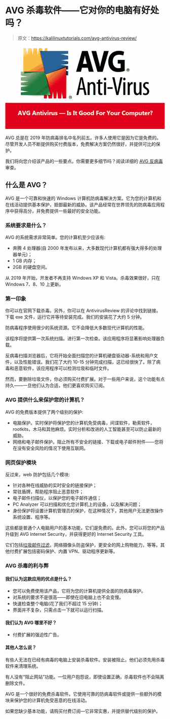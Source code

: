# AVG 杀毒软件——它对你的电脑有好处吗？

> 原文：<https://kalilinuxtutorials.com/avg-antivirus-review/>

[![AVG Antivirus](img//b2f15d38ea7ed3a0ad47194fae1c2ec5.png "AVG Antivirus")](https://1.bp.blogspot.com/-J-c0wDOQEg8/XfH8J39K9tI/AAAAAAAAGU0/-RfttLpu7pcNYoRJuJEOfY6idrKUgDJ2ACLcBGAsYHQ/s1600/AVG%2BAntivirus.png)

AVG 总是在 2019 年防病毒排名中名列前五。许多人使用它是因为它是免费的。尽管开发人员不断提供购买付费版本，免费解决方案仍然很好，并提供可比的保护。

我们将向您介绍该产品的一些要点。你需要更多细节吗？阅读详细的 [AVG 反病毒](https://antivirus-review.com/avg-antivirus-review)审查。

## 什么是 AVG？

AVG 是一个可靠和快速的 Windows 计算机防病毒解决方案。它为您的计算机和在线活动提供基本保护，抵御最新的威胁。该产品经常在世界领先的防病毒应用程序中获得高分，并免费提供一些最好的安全功能。

### **系统要求是什么？**

AVG 的系统需求非常简单。您的计算机至少应该有:

*   奔腾 4 处理器(自 2000 年发布以来，大多数现代计算机都有强大得多的处理器单元)；
*   1 GB 内存；
*   2GB 的硬盘空间。

从 2019 年开始，开发者不再支持 Windows XP 和 Vista。杀毒效果很好，只在 Windows 7、8、10 上更新。

### **第一印象**

你可以在官网下载杀毒。另外，你可以在 AntivirusReview 的评论中找到链接。下载 exe 文件，运行它并等待安装完成。我们的安装花了大约 5 分钟。

防病毒程序使用很少的系统资源。它不会降低大多数现代计算机的性能。

该程序将提供第一次系统扫描。进行第一次检查。该应用程序将显著影响处理器负载。

反病毒扫描浏览器后，它将开始全面扫描您的计算机硬盘驱动器-系统和用户文件，以及性能错误。我们花了大约 10-15 分钟完成扫描，这已经很快了。除了病毒和恶意软件，该应用程序可以检测垃圾和临时文件。

然而，要删除垃圾文件，你必须购买付费扩展。对于一些用户来说，这个功能有点持久——一旦他们认为合适，他们更喜欢购买订阅。

### AVG 提供什么来保护您的计算机？

AVG 的免费版本提供了两个级别的保护:

*   电脑保护。实时保护将保护您的计算机免受病毒，间谍软件，勒索软件，rootkits，木马和其他麻烦。实时分析和改进的人工智能甚至可以防止最新的威胁。
*   网络和电子邮件保护。阻止所有不安全的链接、下载或电子邮件附件——您将在没有安全风险的情况下使用互联网。

### **网页保护模块**

反过来，web 防护包括几个模块:

*   针对各种在线威胁的实时安全的链接保护；
*   常驻盾牌，帮助程序阻止恶意软件；
*   电子邮件扫描仪，以保护您的电子邮件通信；
*   PC Analyzer 可以扫描和优化您计算机上的设备，以及解决问题；
*   身份保护将设置计算机管理员的保护，在这种情况下，其他用户无法更改操作系统设置、程序等。

这些都是普通个人电脑用户的基本功能，它们是免费的。此外，您可以将您的产品升级到 AVG Internet Security，并获得更好的 Internet Security 工具。

它们包括[垃圾邮件过滤](https://kalilinuxtutorials.com/phishing-attacks/)，网络摄像头防盗保护，更安全的网上购物能力，等等。其他付费扩展包括密码保护、内置 VPN、驱动程序更新等。

### **AVG 杀毒的利与弊**

#### **我们认为这款应用的优点是什么？**

*   您可以免费使用该产品，它将为您的计算机提供全面的防病毒保护。
*   对系统的要求不是很高——即使在旧电脑上也不会变慢。
*   快速检查整个电脑(花了我们不超过 15 分钟)；
*   界面并不复杂，只需点击一下就可以运行扫描。

#### 我们认为 AVG 哪里不好？

*   付费扩展的强迫性广告。

#### 其他人怎么说？

有些人无法在已经有病毒的电脑上安装杀毒软件。安装被阻止。他们必须先用杀毒软件来清理系统。

有人没有“阻止网站”功能。一位用户抱怨说，即使设置正确，杀毒软件也不会隔离删除文件。

AVG 是一个很好的免费杀毒软件。它使用可靠的防病毒软件或提供一些额外的模块来保护您的计算机免受恶意的在线活动。

如果您缺少基本功能，请购买付费订阅—它非常实惠，并提供替代级别的保护。